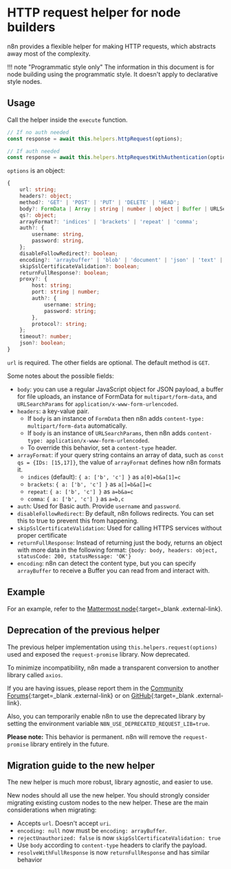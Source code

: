 # HTTP request helper for node builders

n8n provides a flexible helper for making HTTP requests, which abstracts away most of the complexity.

!!! note "Programmatic style only"
	The information in this document is for node building using the programmatic style. It doesn't apply to declarative style nodes.

## Usage

Call the helper inside the `execute` function. 

```typescript
// If no auth needed
const response = await this.helpers.httpRequest(options);

// If auth needed
const response = await this.helpers.httpRequestWithAuthentication(options);
```

`options` is an object:

```typescript
{
	url: string;
	headers?: object;
	method?: 'GET' | 'POST' | 'PUT' | 'DELETE' | 'HEAD';
	body?: FormData | Array | string | number | object | Buffer | URLSearchParams;
	qs?: object;
	arrayFormat?: 'indices' | 'brackets' | 'repeat' | 'comma';
	auth?: {
		username: string,
		password: string,
	};
	disableFollowRedirect?: boolean;
	encoding?: 'arraybuffer' | 'blob' | 'document' | 'json' | 'text' | 'stream';
	skipSslCertificateValidation?: boolean;
	returnFullResponse?: boolean;
	proxy?: {
		host: string;
		port: string | number;
		auth?: {
			username: string;
			password: string;
		},
		protocol?: string;
	};
	timeout?: number;
	json?: boolean;
}	
```

`url` is required. The other fields are optional. The default method is `GET`.

Some notes about the possible fields:

- `body`: you can use a regular JavaScript object for JSON payload, a buffer for file uploads, an instance of FormData for `multipart/form-data`, and `URLSearchParams` for `application/x-www-form-urlencoded`.
- `headers`: a key-value pair.  
	* If `body` is an instance of `FormData` then n8n adds `content-type: multipart/form-data` automatically.  
	* If `body` is an instance of `URLSearchParams`, then n8n adds `content-type: application/x-www-form-urlencoded`.  
	* To override this behavior, set a `content-type` header.
- `arrayFormat`: if your query string contains an array of data, such as `const qs = {IDs: [15,17]}`, the value of `arrayFormat` defines how n8n formats it.  
	* `indices` (default):  `{ a: ['b', 'c'] }` as `a[0]=b&a[1]=c`  
	* `brackets`: `{ a: ['b', 'c'] }` as `a[]=b&a[]=c`  
	* `repeat`: `{ a: ['b', 'c'] }` as `a=b&a=c`  
	* `comma`: `{ a: ['b', 'c'] }` as `a=b,c`
- `auth`: Used for Basic auth. Provide `username` and `password`.
- `disableFollowRedirect`: By default, n8n follows redirects. You can set this to true to prevent this from happening.
- `skipSslCertificateValidation`: Used for calling HTTPS services without proper certificate
- `returnFullResponse`: Instead of returning just the body, returns an object with more data in the following format: `{body: body, headers: object, statusCode: 200, statusMessage: 'OK'}`
- `encoding`: n8n can detect the content type, but you can specify `arrayBuffer` to receive a Buffer you can read from and interact with.

## Example

For an example, refer to the [Mattermost node](https://github.com/n8n-io/n8n/blob/master/packages/nodes-base/nodes/Mattermost/v1/MattermostV1.node.ts){:target=_blank .external-link}.

## Deprecation of the previous helper

The previous helper implementation using `this.helpers.request(options)` used and exposed the `request-promise` library. Now deprecated.

To minimize incompatibility, n8n made a transparent conversion to another library called `axios`.

If you are having issues, please report them in the [Community Forums](https://community.n8n.io/){:target=_blank .external-link} or on [GitHub](https://github.com/n8n-io/n8n/issues){:target=_blank .external-link}.

Also, you can temporarily enable n8n to use the deprecated library by setting the environment variable `N8N_USE_DEPRECATED_REQUEST_LIB=true`.

**Please note:** This behavior is permanent. n8n will remove the `request-promise` library entirely in the future.

## Migration guide to the new helper

The new helper is much more robust, library agnostic, and easier to use.

New nodes should all use the new helper. You should strongly consider migrating existing custom nodes to the new helper. These are the main considerations when migrating:

- Accepts `url`. Doesn't accept `uri`.
- `encoding: null` now must be `encoding: arrayBuffer`.
- `rejectUnauthorized: false` is now `skipSslCertificateValidation: true`
- Use `body` according to `content-type` headers to clarify the payload.
- `resolveWithFullResponse` is now `returnFullResponse` and has similar behavior

